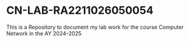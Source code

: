 # CN-LAB-RA2211026050054


This is a Repository to document my lab work for the course Computer Network in the AY 2024-2025


